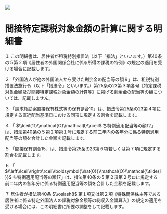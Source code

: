 ![](https://www.nta.go.jp/tmp/de56b094-ff1f-4b21-83f7-5974a744384f/images/31acd02fe33c2d1e4e4c6f9c3c167c021bf292468fed29476fac921e2a3668e0.jpg)

# 間接特定課税対象金額の計算に関する明細書

１ この明細書は、居住者が租税特別措置法（以下「措法」といいます。）第40条の５第２項｟居住者の外国関係会社に係る所得の課税の特例｠の規定の適用を受ける場合に記載します。

２ 「外国法人が他の外国法人から受けた剰余金の配当等の額９」は、租税特別措置法施行令（以下「措法令」といいます。）第25条の23第３項各号｟特定課税対象金額及び間接特定課税対象金額の計算等｠に掲げる剰余金の配当等の額については、記載しません。

３ 「請求権勘案直接保有株式等の保有割合10」は、措法令第25条の23第４項に規定する直近配当基準日における同項に規定する割合を記載します。

４ 「 $\\lceil(11)\\mathcal{O}\\mathcal{I}\\rceil$ ち特例適用配当等の額12」は、措法第40条の５第２項第１号に規定する前二年内の各年分に係る特例適用配当等の額を合計した金額を記載します。

５ 「間接保有割合15」は、措法令第25条の23第６項若しくは第７項に規定する割合を記載します。

６ 「 $\\left\\lceil\\right\\rceil\\boldsymbol{\\hat{0}}\\mathcal{O}\\mathcal{\\tilde{I}}$ ち特例適用配当等の額17」は、措法第40条の５第２項第２号ロに規定する前二年内の各年分に係る特例適用配当等の額を合計した金額を記載します。

７ 居住者が措法第40条 $\\oslash8$ 第１項又は第２項｟特殊関係株主等である居住者に係る特定外国法人の課税対象金額等の総収入金額算入｠の規定の適用を受ける場合には、この明細書に所要の調整をして記載します。